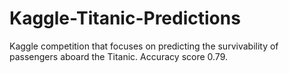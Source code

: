 # Kaggle-Titanic-Predictions
 Kaggle competition that focuses on predicting the survivability of passengers aboard the Titanic. Accuracy score 0.79.

